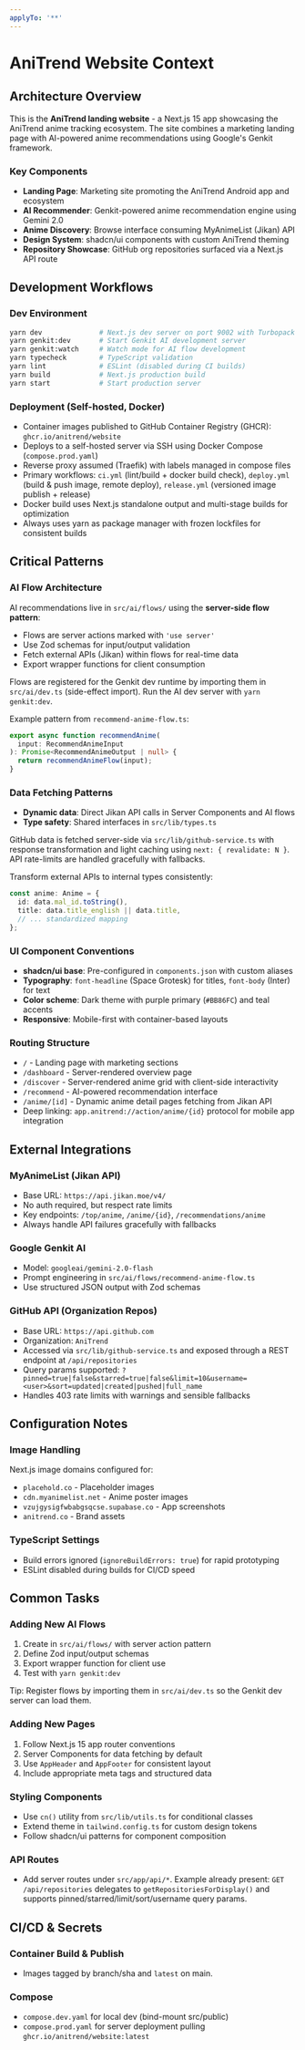 ```yaml
---
applyTo: '**'
---
```


# AniTrend Website Context

## Architecture Overview

This is the **AniTrend landing website** - a Next.js 15 app showcasing the AniTrend anime tracking ecosystem. The site combines a marketing landing page with AI-powered anime recommendations using Google's Genkit framework.

### Key Components

- **Landing Page**: Marketing site promoting the AniTrend Android app and ecosystem
- **AI Recommender**: Genkit-powered anime recommendation engine using Gemini 2.0
- **Anime Discovery**: Browse interface consuming MyAnimeList (Jikan) API
- **Design System**: shadcn/ui components with custom AniTrend theming
- **Repository Showcase**: GitHub org repositories surfaced via a Next.js API route

## Development Workflows

### Dev Environment

```bash
yarn dev              # Next.js dev server on port 9002 with Turbopack
yarn genkit:dev       # Start Genkit AI development server
yarn genkit:watch     # Watch mode for AI flow development
yarn typecheck        # TypeScript validation
yarn lint             # ESLint (disabled during CI builds)
yarn build            # Next.js production build
yarn start            # Start production server
```

### Deployment (Self-hosted, Docker)

- Container images published to GitHub Container Registry (GHCR): `ghcr.io/anitrend/website`
- Deploys to a self-hosted server via SSH using Docker Compose (`compose.prod.yaml`)
- Reverse proxy assumed (Traefik) with labels managed in compose files
- Primary workflows: `ci.yml` (lint/build + docker build check), `deploy.yml` (build & push image, remote deploy), `release.yml` (versioned image publish + release)
- Docker build uses Next.js standalone output and multi-stage builds for optimization
- Always uses yarn as package manager with frozen lockfiles for consistent builds

## Critical Patterns

### AI Flow Architecture

AI recommendations live in `src/ai/flows/` using the **server-side flow pattern**:

- Flows are server actions marked with `'use server'`
- Use Zod schemas for input/output validation
- Fetch external APIs (Jikan) within flows for real-time data
- Export wrapper functions for client consumption

Flows are registered for the Genkit dev runtime by importing them in `src/ai/dev.ts` (side-effect import). Run the AI dev server with `yarn genkit:dev`.

Example pattern from `recommend-anime-flow.ts`:

```typescript
export async function recommendAnime(
  input: RecommendAnimeInput
): Promise<RecommendAnimeOutput | null> {
  return recommendAnimeFlow(input);
}
```

### Data Fetching Patterns

- **Dynamic data**: Direct Jikan API calls in Server Components and AI flows
- **Type safety**: Shared interfaces in `src/lib/types.ts`

GitHub data is fetched server-side via `src/lib/github-service.ts` with response transformation and light caching using `next: { revalidate: N }`. API rate-limits are handled gracefully with fallbacks.

Transform external APIs to internal types consistently:

```typescript
const anime: Anime = {
  id: data.mal_id.toString(),
  title: data.title_english || data.title,
  // ... standardized mapping
};
```

### UI Component Conventions

- **shadcn/ui base**: Pre-configured in `components.json` with custom aliases
- **Typography**: `font-headline` (Space Grotesk) for titles, `font-body` (Inter) for text
- **Color scheme**: Dark theme with purple primary (`#BB86FC`) and teal accents
- **Responsive**: Mobile-first with container-based layouts

### Routing Structure

- `/` - Landing page with marketing sections
- `/dashboard` - Server-rendered overview page
- `/discover` - Server-rendered anime grid with client-side interactivity
- `/recommend` - AI-powered recommendation interface
- `/anime/[id]` - Dynamic anime detail pages fetching from Jikan API
- Deep linking: `app.anitrend://action/anime/{id}` protocol for mobile app integration

## External Integrations

### MyAnimeList (Jikan API)

- Base URL: `https://api.jikan.moe/v4/`
- No auth required, but respect rate limits
- Key endpoints: `/top/anime`, `/anime/{id}`, `/recommendations/anime`
- Always handle API failures gracefully with fallbacks

### Google Genkit AI

- Model: `googleai/gemini-2.0-flash`
- Prompt engineering in `src/ai/flows/recommend-anime-flow.ts`
- Use structured JSON output with Zod schemas

### GitHub API (Organization Repos)

- Base URL: `https://api.github.com`
- Organization: `AniTrend`
- Accessed via `src/lib/github-service.ts` and exposed through a REST endpoint at `/api/repositories`
- Query params supported: `?pinned=true|false&starred=true|false&limit=10&username=<user>&sort=updated|created|pushed|full_name`
- Handles 403 rate limits with warnings and sensible fallbacks

## Configuration Notes

### Image Handling

Next.js image domains configured for:

- `placehold.co` - Placeholder images
- `cdn.myanimelist.net` - Anime poster images
- `vzujgysigfwbabgsqcse.supabase.co` - App screenshots
- `anitrend.co` - Brand assets

### TypeScript Settings

- Build errors ignored (`ignoreBuildErrors: true`) for rapid prototyping
- ESLint disabled during builds for CI/CD speed

## Common Tasks

### Adding New AI Flows

1. Create in `src/ai/flows/` with server action pattern
2. Define Zod input/output schemas
3. Export wrapper function for client use
4. Test with `yarn genkit:dev`

Tip: Register flows by importing them in `src/ai/dev.ts` so the Genkit dev server can load them.

### Adding New Pages

1. Follow Next.js 15 app router conventions
2. Server Components for data fetching by default
3. Use `AppHeader` and `AppFooter` for consistent layout
4. Include appropriate meta tags and structured data

### Styling Components

- Use `cn()` utility from `src/lib/utils.ts` for conditional classes
- Extend theme in `tailwind.config.ts` for custom design tokens
- Follow shadcn/ui patterns for component composition

### API Routes

- Add server routes under `src/app/api/*`. Example already present: `GET /api/repositories` delegates to `getRepositoriesForDisplay()` and supports pinned/starred/limit/sort/username query params.

## CI/CD & Secrets

### Container Build & Publish

- Images tagged by branch/sha and `latest` on main.

### Compose

- `compose.dev.yaml` for local dev (bind-mount src/public)
- `compose.prod.yaml` for server deployment pulling `ghcr.io/anitrend/website:latest`
